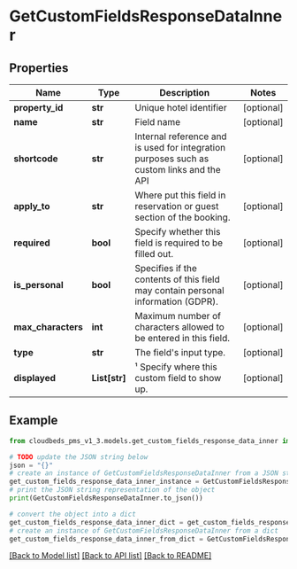 # GetCustomFieldsResponseDataInner


## Properties

Name | Type | Description | Notes
------------ | ------------- | ------------- | -------------
**property_id** | **str** | Unique hotel identifier | [optional] 
**name** | **str** | Field name | [optional] 
**shortcode** | **str** | Internal reference and is used for integration purposes such as custom links and the API | [optional] 
**apply_to** | **str** | Where put this field in reservation or guest section of the booking. | [optional] 
**required** | **bool** | Specify whether this field is required to be filled out. | [optional] 
**is_personal** | **bool** | Specifies if the contents of this field may contain personal information (GDPR). | [optional] 
**max_characters** | **int** | Maximum number of characters allowed to be entered in this field. | [optional] 
**type** | **str** | The field&#39;s input type. | [optional] 
**displayed** | **List[str]** | ¹ Specify where this custom field to show up. | [optional] 

## Example

```python
from cloudbeds_pms_v1_3.models.get_custom_fields_response_data_inner import GetCustomFieldsResponseDataInner

# TODO update the JSON string below
json = "{}"
# create an instance of GetCustomFieldsResponseDataInner from a JSON string
get_custom_fields_response_data_inner_instance = GetCustomFieldsResponseDataInner.from_json(json)
# print the JSON string representation of the object
print(GetCustomFieldsResponseDataInner.to_json())

# convert the object into a dict
get_custom_fields_response_data_inner_dict = get_custom_fields_response_data_inner_instance.to_dict()
# create an instance of GetCustomFieldsResponseDataInner from a dict
get_custom_fields_response_data_inner_from_dict = GetCustomFieldsResponseDataInner.from_dict(get_custom_fields_response_data_inner_dict)
```
[[Back to Model list]](../README.md#documentation-for-models) [[Back to API list]](../README.md#documentation-for-api-endpoints) [[Back to README]](../README.md)


